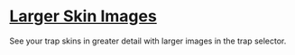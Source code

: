 # [Larger Skin Images](https://www.mousehuntgame.com/preferences.php?tab=mousehunt-improved-settings#mousehunt-improved-settings-feature-larger-skin-images)

See your trap skins in greater detail with larger images in the trap selector.
